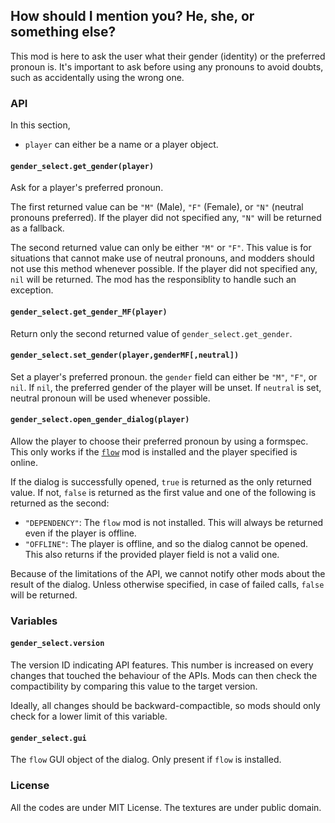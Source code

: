 ## How should I mention you? He, she, or something else?
This mod is here to ask the user what their gender (identity) or the preferred pronoun is. It's important to ask before using any pronouns to avoid doubts, such as accidentally using the wrong one.

### API
In this section,
* `player` can either be a name or a player object.

#### `gender_select.get_gender(player)`
Ask for a player's preferred pronoun.

The first returned value can be `"M"` (Male), `"F"` (Female), or `"N"` (neutral pronouns preferred). If the player did not specified any, `"N"` will be returned as a fallback.

The second returned value can only be either `"M"` or `"F"`. This value is for situations that cannot make use of neutral pronouns, and modders should not use this method whenever possible. If the player did not specified any, `nil` will be returned. The mod has the responsiblity to handle such an exception.

#### `gender_select.get_gender_MF(player)`
Return only the second returned value of `gender_select.get_gender`.

#### `gender_select.set_gender(player,genderMF[,neutral])`
Set a player's preferred pronoun. the `gender` field can either be `"M"`, `"F"`, or `nil`. If `nil`, the preferred gender of the player will be unset. If `neutral` is set, neutral pronoun will be used whenever possible.

#### `gender_select.open_gender_dialog(player)`
Allow the player to choose their preferred pronoun by using a formspec. This only works if the [`flow`](https://content.minetest.net/packages/luk3yx/flow/) mod is installed and the player specified is online.

If the dialog is successfully opened, `true` is returned as the only returned value. If not, `false` is returned as the first value and one of the following is returned as the second:
* `"DEPENDENCY"`: The `flow` mod is not installed. This will always be returned even if the player is offline.
* `"OFFLINE"`: The player is offline, and so the dialog cannot be opened. This also returns if the provided player field is not a valid one.

Because of the limitations of the API, we cannot notify other mods about the result of the dialog. Unless otherwise specified, in case of failed calls, `false` will be returned.

### Variables
#### `gender_select.version`
The version ID indicating API features. This number is increased on every changes that touched the behaviour of the APIs. Mods can then check the compactibility by comparing this value to the target version.

Ideally, all changes should be backward-compactible, so mods should only check for a lower limit of this variable.

#### `gender_select.gui`
The `flow` GUI object of the dialog. Only present if `flow` is installed.

### License
All the codes are under MIT License. The textures are under public domain.
